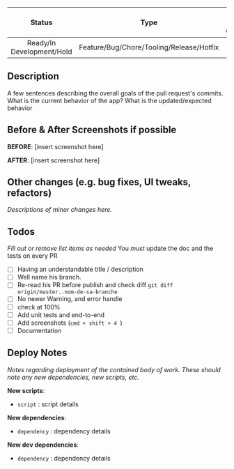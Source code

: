 | Status                    | Type                                     | Env Vars Change | Config Change |
| :-----------------------: | :--------------------------------------: | :-------------: | :-----------: |
| Ready/In Development/Hold | Feature/Bug/Chore/Tooling/Release/Hotfix | Yes/No          | Yes/No        |

## Description

A few sentences describing the overall goals of the pull request's commits.
What is the current behavior of the app? What is the updated/expected behavior

## Before & After Screenshots if possible

**BEFORE**:
[insert screenshot here]

**AFTER**:
[insert screenshot here]

## Other changes (e.g. bug fixes, UI tweaks, refactors)

_Descriptions of minor changes here._

## Todos

_Fill out or remove list items as needed_
You _must_ update the doc and the tests on every PR

  - [ ] Having an understandable title / description
  - [ ] Well name his branch.
  - [ ] Re-read his  PR before publish and check diff `git diff origin/master..nom-de-sa-branche`
  - [ ] No newer Warning, and error handle
  - [ ] check at  100%
  - [ ] Add unit tests and end-to-end
  - [ ] Add screenshots (`cmd + shift + 4 `)
  - [ ] Documentation

## Deploy Notes

_Notes regarding deployment of the contained body of work. These should note any
new dependencies, new scripts, etc._

**New scripts**:

-   `script` : script details

**New dependencies**:

-   `dependency` : dependency details

**New dev dependencies**:

-   `dependency` : dependency details